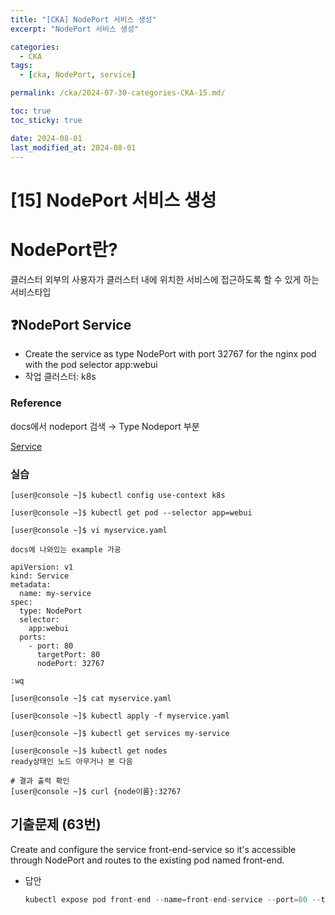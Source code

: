 ```yaml
---
title: "[CKA] NodePort 서비스 생성"
excerpt: "NodePort 서비스 생성"

categories:
  - CKA
tags:
  - [cka, NodePort, service]

permalink: /cka/2024-07-30-categories-CKA-15.md/

toc: true
toc_sticky: true

date: 2024-08-01
last_modified_at: 2024-08-01
---
```


# [15] NodePort 서비스 생성

# NodePort란?

클러스터 외부의 사용자가 클러스터 내에 위치한 서비스에 접근하도록 할 수 있게 하는 서비스타입

## ❓NodePort Service

- Create the service as type NodePort with port 32767 for the nginx pod with the pod selector app:webui
- 작업 클러스터: k8s

### Reference

docs에서 nodeport 검색 → Type Nodeport 부분

[Service](https://kubernetes.io/docs/concepts/services-networking/service/)

### 실습

```docker
[user@console ~]$ kubectl config use-context k8s

[user@console ~]$ kubectl get pod --selector app=webui

[user@console ~]$ vi myservice.yaml

docs에 나와있는 example 가공

apiVersion: v1
kind: Service
metadata:
  name: my-service
spec:
  type: NodePort
  selector:
    app:webui
  ports:
    - port: 80
      targetPort: 80
      nodePort: 32767

:wq

[user@console ~]$ cat myservice.yaml

[user@console ~]$ kubectl apply -f myservice.yaml

[user@console ~]$ kubectl get services my-service

[user@console ~]$ kubectl get nodes
ready상태인 노드 아무거나 본 다음

# 결과 출력 확인
[user@console ~]$ curl {node이름}:32767

```

## 기출문제 (63번)

Create and configure the service front-end-service so it's accessible through NodePort and routes to the existing pod named front-end.

- 답안
    
    ```jsx
    kubectl expose pod front-end --name=front-end-service --port=80 --target-port=80 --type=NodePort
    
    ```

